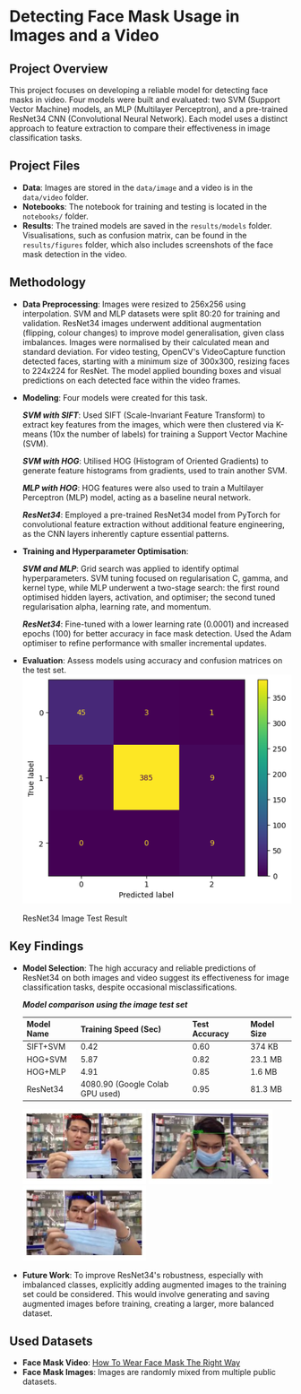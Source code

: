 # Detecting Face Mask Usage in Images and a Video
## Project Overview
This project focuses on developing a reliable model for detecting face masks in video. Four models were built and evaluated: two SVM (Support Vector Machine) models, an MLP (Multilayer Perceptron), and a pre-trained ResNet34 CNN (Convolutional Neural Network). Each model uses a distinct approach to feature extraction to compare their effectiveness in image classification tasks.

## Project Files
- **Data**: Images are stored in the `data/image` and a video is in the `data/video` folder.
- **Notebooks**: The notebook for training and testing is located in the `notebooks/` folder.
- **Results**: The trained models are saved in the `results/models` folder. Visualisations, such as confusion matrix, can be found in the `results/figures` folder, which also includes screenshots of the face mask detection in the video.

## Methodology 
- **Data Preprocessing**: Images were resized to 256x256 using interpolation. SVM and MLP datasets were split 80:20 for training and validation. ResNet34 images underwent additional augmentation (flipping, colour changes) to improve model generalisation, given class imbalances. Images were normalised by their calculated mean and standard deviation. For video testing, OpenCV's VideoCapture function detected faces, starting with a minimum size of 300x300, resizing faces to 224x224 for ResNet. The model applied bounding boxes and visual predictions on each detected face within the video frames.
- **Modeling**: Four models were created for this task.
  
  ***SVM with SIFT***: Used SIFT (Scale-Invariant Feature Transform) to extract key features from the images, which were then clustered via K-means (10x the number of labels) for training a Support Vector Machine (SVM).
  
  ***SVM with HOG***: Utilised HOG (Histogram of Oriented Gradients) to generate feature histograms from gradients, used to train another SVM.
  
  ***MLP with HOG***: HOG features were also used to train a Multilayer Perceptron (MLP) model, acting as a baseline neural network.
  
  ***ResNet34***: Employed a pre-trained ResNet34 model from PyTorch for convolutional feature extraction without additional feature engineering, as the CNN layers inherently capture essential patterns.
- **Training and Hyperparameter Optimisation**:
  
  ***SVM and MLP***: Grid search was applied to identify optimal hyperparameters. SVM tuning focused on regularisation C, gamma, and kernel type, while MLP underwent a two-stage search: the first round optimised hidden layers, activation, and optimiser; the second tuned regularisation alpha, learning rate, and momentum.
  
  ***ResNet34***: Fine-tuned with a lower learning rate (0.0001) and increased epochs (100) for better accuracy in face mask detection. Used the Adam optimiser to refine performance with smaller incremental updates.

- **Evaluation**: Assess models using accuracy and confusion matrices on the test set.
  ![resnet_test](results/figures/pretrained-resnet-image-test-result.png)
  
  ResNet34 Image Test Result
## Key Findings
- **Model Selection**: The high accuracy and reliable predictions of ResNet34 on both images and video suggest its effectiveness for image classification tasks, despite occasional misclassifications.

  ***Model comparison using the image test set***
  
  | Model Name | Training Speed (Sec) | Test Accuracy | Model Size |
  | --- | --- | --- | --- |
  | SIFT+SVM | 0.42 | 0.60 | 374 KB |
  | HOG+SVM | 5.87 | 0.82 | 23.1 MB |
  | HOG+MLP | 4.91 | 0.85 | 1.6 MB |
  | ResNet34 | 4080.90 (Google Colab GPU used) | 0.95 | 81.3 MB |
  
  ![resnet_video_test](results/figures/video-test-result_1.jpg)  ![resnet_video_test](results/figures/video-test-result_2.jpg)  ![resnet_video_test](results/figures/video-test-result_3.jpg)

- **Future Work**: To improve ResNet34's robustness, especially with imbalanced classes, explicitly adding augmented images to the training set could be considered. This would involve generating and saving augmented images before training, creating a larger, more balanced dataset.

## Used Datasets
- **Face Mask Video**: [How To Wear Face Mask The Right Way](https://youtu.be/W_9jLju5FuQ?feature=shared)
- **Face Mask Images**: Images are randomly mixed from multiple public datasets.

